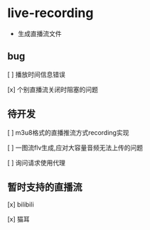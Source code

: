 # live-recording

- 生成直播流文件


## bug
[ ] 播放时间信息错误

[x] 个别直播流关闭时阻塞的问题


## 待开发
[ ] m3u8格式的直播推流方式recording实现

[ ] 一图流flv生成,应对大容量音频无法上传的问题

[ ] 询问请求使用代理
## 暂时支持的直播流

[x] bilibili

[x] 猫耳
